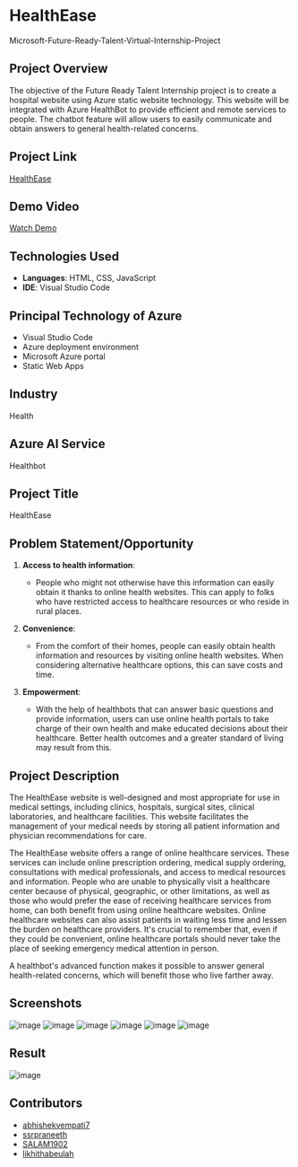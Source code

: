 # HealthEase
Microsoft-Future-Ready-Talent-Virtual-Internship-Project

## Project Overview
The objective of the Future Ready Talent Internship project is to create a hospital website using Azure static website technology. This website will be integrated with Azure HealthBot to provide efficient and remote services to people. The chatbot feature will allow users to easily communicate and obtain answers to general health-related concerns.

## Project Link
[HealthEase](https://nice-bush-0c7044c0f.5.azurestaticapps.net)
## Demo Video
[Watch Demo](https://vimeo.com/954108851?share=copy)

## Technologies Used
- **Languages**: HTML, CSS, JavaScript
- **IDE**: Visual Studio Code

## Principal Technology of Azure
- Visual Studio Code
- Azure deployment environment
- Microsoft Azure portal
- Static Web Apps

## Industry
Health

## Azure AI Service
Healthbot

## Project Title
HealthEase 

## Problem Statement/Opportunity
1. **Access to health information**: 
   - People who might not otherwise have this information can easily obtain it thanks to online health websites. This can apply to folks who have restricted access to healthcare resources or who reside in rural places.

2. **Convenience**: 
   - From the comfort of their homes, people can easily obtain health information and resources by visiting online health websites. When considering alternative healthcare options, this can save costs and time.

3. **Empowerment**: 
   - With the help of healthbots that can answer basic questions and provide information, users can use online health portals to take charge of their own health and make educated decisions about their healthcare. Better health outcomes and a greater standard of living may result from this.

## Project Description
The HealthEase website is well-designed and most appropriate for use in medical settings, including clinics, hospitals, surgical sites, clinical laboratories, and healthcare facilities. This website facilitates the management of your medical needs by storing all patient information and physician recommendations for care.

The HealthEase website offers a range of online healthcare services. These services can include online prescription ordering, medical supply ordering, consultations with medical professionals, and access to medical resources and information. People who are unable to physically visit a healthcare center because of physical, geographic, or other limitations, as well as those who would prefer the ease of receiving healthcare services from home, can both benefit from using online healthcare websites. Online healthcare websites can also assist patients in waiting less time and lessen the burden on healthcare providers. It's crucial to remember that, even if they could be convenient, online healthcare portals should never take the place of seeking emergency medical attention in person.

A healthbot's advanced function makes it possible to answer general health-related concerns, which will benefit those who live farther away.

## Screenshots

![image](https://github.com/abhishekvempati7/Y20_Future_Ready_Talent_Project/assets/170261049/bb1b7c63-aac6-400f-b35e-e39b3a7ec999)
![image](https://github.com/abhishekvempati7/Y20_Future_Ready_Talent_Project/assets/170261049/71f3ecbc-10d1-42a5-b403-5d6fcb2298a2)
![image](https://github.com/abhishekvempati7/Y20_Future_Ready_Talent_Project/assets/170261049/483df203-3cf2-494e-9db8-218f717ebcd7)
![image](https://github.com/abhishekvempati7/Y20_Future_Ready_Talent_Project/assets/170261049/ca37d4c8-689f-43d5-9e3f-61f3fad9dab3)
![image](https://github.com/abhishekvempati7/Y20_Future_Ready_Talent_Project/assets/170261049/6e2a19f2-cc5f-49ca-b3e1-e61ff1791193)
![image](https://github.com/abhishekvempati7/Y20_Future_Ready_Talent_Project/assets/170261049/e14bf7b3-9e59-4e9d-87b3-7273a0c8e681)

## Result
![image](https://github.com/abhishekvempati7/Y20_Future_Ready_Talent_Project/assets/170261049/85589dff-ba35-43d1-af12-de8a418d497c)

## Contributors

- [abhishekvempati7](https://github.com/abhishekvempati7)
- [ssrpraneeth](https://github.com/ssrpraneeth)
- [SALAM1902](https://github.com/SALAM1902)
- [likhithabeulah](https://github.com/likhithabeulah)
